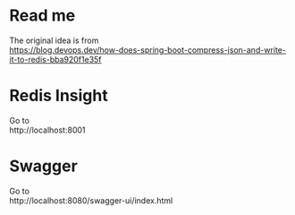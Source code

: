# Read me

The original idea is from  
https://blog.devops.dev/how-does-spring-boot-compress-json-and-write-it-to-redis-bba920f1e35f

# Redis Insight

Go to  
http://localhost:8001

# Swagger

Go to  
http://localhost:8080/swagger-ui/index.html